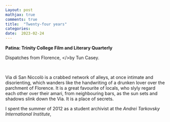 ```yaml
---
Layout: post
mathjax: true
comments: true
title:  "Twenty-four years"
categories:
date:  2023-02-24
---
```


<b>Patina: Trinity College Film and Literary Quarterly</b>

Dispatches from Florence, </>by Tun Casey.</i>

<br>

Via di San Niccolò is a crabbed network of alleys, at once
intimate and disorienting, which wanders like the handwriting of a
drunken lover over the parchment of Florence. It is a great favourite
of locals, who slyly regard each other over their amari, from
neighbouring bars, as the sun sets and shadows slink down the Via. It is a place
of secrets.

I spent the summer of 2012 as a student archivist at the <i>Andrei
Tarkovsky International Institute</i>, 

<!--https://www.theflorentine.net/2017/09/08/andrei-tarkovsky-famous-expats/-->
